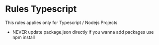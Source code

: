 # Rules Typescript

This rules applies only for Typescript / Nodejs Projects

- NEVER update package.json directly if you wanna add packages use npm install